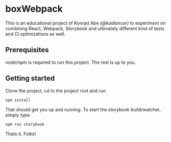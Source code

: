 # boxWebpack
This is an educational project of Konrad Abe _(@kadlancer)_ to experiment on combining React, Webpack, Storybook and ultimately different kind of tests and CI optimizations as well.

## Prerequisites
node/npm is required to run this project. The rest is up to you.

## Getting started
Clone the project, cd to the project root and run
 
    npm install
 
That should get you up and running. To start the storybook build/watcher, simply type

    npm run storybook

Thats it, Folks!
